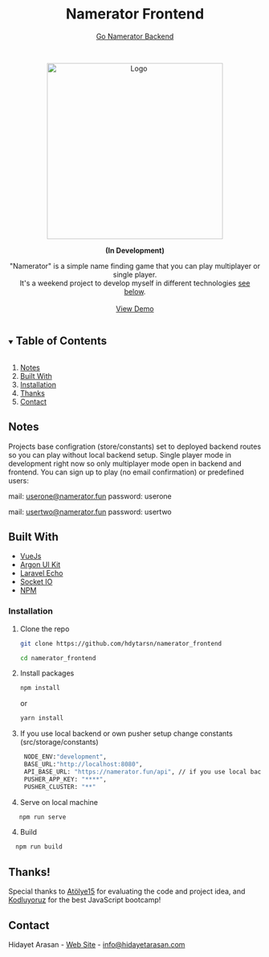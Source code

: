 <h1 align="center">Namerator Frontend</h1>

<p align="center">
<a href="https://github.com/hdytarsn/namerator_backend">Go Namerator Backend</a>
    </p>

<!-- PROJECT LOGO -->
<br />
<p align="center">
  <a href="https://github.com/hdytarsn/namerator_frontend">
    <img src="https://game.namerator.fun/img/logo/logo-bk.png" alt="Logo" width="350">
  </a>
<p align="center"><b>(In Development)</b><p>
      
<p align="center">"Namerator" is a simple name finding game that you can play multiplayer or single player.<br>
It's a weekend project to develop myself in different technologies <a href="#built-with">see below</a>.
    <br />
    <br />
    <a href="https://game.namerator.fun/">View Demo</a>
  </p>
</p>

<details open="open">
  <summary><h2 style="display: inline-block">Table of Contents</h2></summary>
  <ol>
    <li><a href="#notes">Notes</a></li>
    <li><a href="#built-with">Built With</a></li>
    <li><a href="#installation">Installation</a></li>
    <li><a href="#thanks">Thanks</a></li>
    <li><a href="#contact">Contact</a></li>
  </ol>
</details>


## Notes

Projects base configration (store/constants) set to deployed backend routes so you can play without local backend setup.
Single player mode in development right now so only multiplayer mode open in backend and frontend.
You can sign up to play (no email confirmation) or predefined users:

mail: userone@namerator.fun
password: userone

mail: usertwo@namerator.fun
password: usertwo


## Built With

* [VueJs](https://vuejs.org/)
* [Argon UI Kit](https://github.com/creativetimofficial/vue-argon-design-system)
* [Laravel Echo](https://github.com/laravel/echo)
* [Socket IO](https://socket.io/)
* [NPM](https://www.npmjs.com/)

### Installation

1. Clone the repo
   ```sh
   git clone https://github.com/hdytarsn/namerator_frontend
   ```
    ```sh
    cd namerator_frontend
   ```
2. Install packages
   ```sh
   npm install
   ```
   or
    ```sh
   yarn install
   ```
3. If you use local backend or own pusher setup change constants (src/storage/constants)
   ```sh
    NODE_ENV:"development",
    BASE_URL:"http://localhost:8080",
    API_BASE_URL: "https://namerator.fun/api", // if you use local backend setup change like "http://localhost:8080/api"
    PUSHER_APP_KEY: "****",
    PUSHER_CLUSTER: "**"
   ```
 
4. Serve on local machine
 ```sh
    npm run serve
   ```
4. Build
 ```sh
   npm run build
   ```

## Thanks!
Special thanks to [Atölye15](https://www.atolye15.com) for evaluating the code and project idea, and [Kodluyoruz](https://www.kodluyoruz.org) for the best JavaScript bootcamp!


## Contact
Hidayet Arasan - [Web Site](https://hidayetarasan.com) - info@hidayetarasan.com
